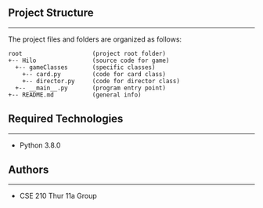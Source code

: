 

## Project Structure
---
The project files and folders are organized as follows:
```
root                    (project root folder)
+-- Hilo                (source code for game)
  +-- gameClasses       (specific classes)
    +-- card.py         (code for card class)
    +-- director.py     (code for director class)
  +-- __main__.py       (program entry point)
+-- README.md           (general info)
```

## Required Technologies
---
* Python 3.8.0

## Authors
---
* CSE 210 Thur 11a Group
